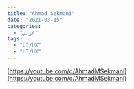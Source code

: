 ```yaml
---
title: "Ahmad Sekmani"
date: "2021-03-15"
categories:
  - "عربي"
tags:
  - "UI/UX"
  - "UI/UX"
---
```


[https://youtube.com/c/AhmadMSekmani](https://youtube.com/c/AhmadMSekmani)

